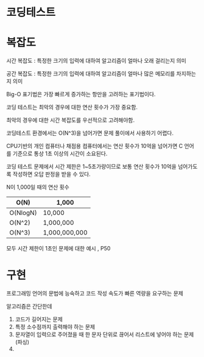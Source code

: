 # 코딩테스트

# 복잡도


시간 복잡도 : 특정한 크기의 입력에 대하여 알고리즘이 얼마나 오래 걸리는지 의미

공간 복잡도 : 특정한 크기의 입력에 대하여 알고리즘이 얼마나 많은 메모리를 차지하는지 의미

Big-O 표기법은 가장 빠르게 증가하는 항만을 고려하는 표기법이다. 

코딩 테스트는 최악의 경우에 대한 연산 횟수가  가장 중요함.

최악의 경우에 대한 시간 복잡도를 우선적으로 고려해야함.

코딩테스트 환경에서는 O(N^3)을 넘어가면 문제 풀이에서 사용하기 어렵다. 

CPU기반의 개인 컴퓨터나 채점용 컴퓨터에서는 연산 횟수가 10억을 넘어가면 C 언어를 기준으로 통상 1초 이상의 시간이 소요된다. 

코딩 테스트 문제에서 시간 제한은 1~5초가량이므로 보통 연산 횟수가 10억을 넘어가도록 작성하면 오답 판정을 받을 수 있다. 

N이 1,000일 때의 연산 횟수 

| O(N) | 1,000 |
| --- | --- |
| O(NlogN) | 10,000 |
| O(N^2) | 1,000,000 |
| O(N^3) | 1,000,000,000 |

모두 시간 제한이 1초인 문제에 대한 예시  , P50 

# 구현

프로그래밍 언어의 문법에 능숙하고 코드 작성 속도가 빠른 역량을 요구하는 문제 

알고리즘은 간단한데 

1. 코드가 길어지는 문제
2. 특정 소수점까지 출력해야 하는 문제 
3. 문자열이 입력으로 주어졌을 때 한 문자 단위로 끊어서 리스트에 넣어야 하는 문제(파싱)
4.
